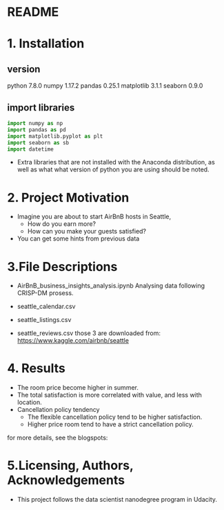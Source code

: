 # README

# 1. Installation

## version
python 7.8.0
numpy 1.17.2
pandas 0.25.1
matplotlib 3.1.1 
seaborn 0.9.0

## import libraries
``````.py
import numpy as np
import pandas as pd
import matplotlib.pyplot as plt
import seaborn as sb
import datetime
```````

- Extra libraries that are not installed with the Anaconda distribution, as well as what what version of python you are using should be noted.

# 2. Project Motivation
* Imagine you are about to start AirBnB hosts in Seattle, 
  * How do you earn more?
  * How can you make your guests satisfied?
* You can get some hints from previous data

# 3.File Descriptions

* AirBnB_business_insights_analysis.ipynb
Analysing data following CRISP-DM prosess.


* seattle_calendar.csv
* seattle_listings.csv
* seattle_reviews.csv
those 3 are downloaded from: https://www.kaggle.com/airbnb/seattle  


# 4. Results
* The room price become higher in summer.
* The total satisfaction is more correlated with value, and less with location.
* Cancellation policy tendency
  * The flexible cancellation policy tend to be higher satisfaction.
  * Higher price room tend to have a strict cancellation policy.
  
for more details, see the blogspots:





# 5.Licensing, Authors, Acknowledgements
* This project follows the data scientist nanodegree program in Udacity.
